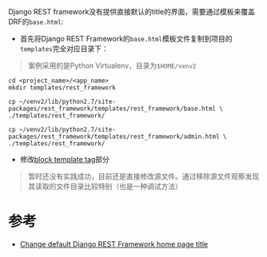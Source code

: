 Django REST framework没有提供直接默认的title的界面，需要通过模板来覆盖DRF的`base.html`:

* 首先将Django REST Framework的`base.html`模板文件复制到项目的`templates`完全对应目录下：

> 案例采用的是Python Virtualenv，目录为`$HOME/venv2`

```
cd <project_name>/<app_name>
mkdir templates/rest_framework

cp ~/venv2/lib/python2.7/site-packages/rest_framework/templates/rest_framework/base.html \
./templates/rest_framework/

cp ~/venv2/lib/python2.7/site-packages/rest_framework/templates/rest_framework/admin.html \
./templates/rest_framework/
```

* 修改[block template tag](https://docs.djangoproject.com/es/1.10/ref/templates/language/#template-inheritance)部分

> 暂时还没有实践成功，目前还是直接修改源文件。通过移除源文件观察发现其读取的文件目录比较特别（也是一种调试方法）

# 参考

* [Change default Django REST Framework home page title](https://stackoverflow.com/questions/38799315/change-default-django-rest-framework-home-page-title)